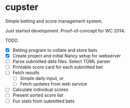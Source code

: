 cupster
=======

Simple betting and score management system. 

Just started development. Proof-of-concept for WC 2014.

TODO
- [x] Betting program to collate and store bets
- [x] Create project and initial Nancy setup for webserver
- [ ] Parse submitted data files. Select TOML parser
- [ ] Printable score card for each submitted bet
- [ ] Fetch results 
    - [ ] Simple daily input, or
    - [ ] Fetch updates from web service
- [ ] Calculate individual scores
- [ ] Present sorted score list
- [ ] Fun stats from submitted bets
